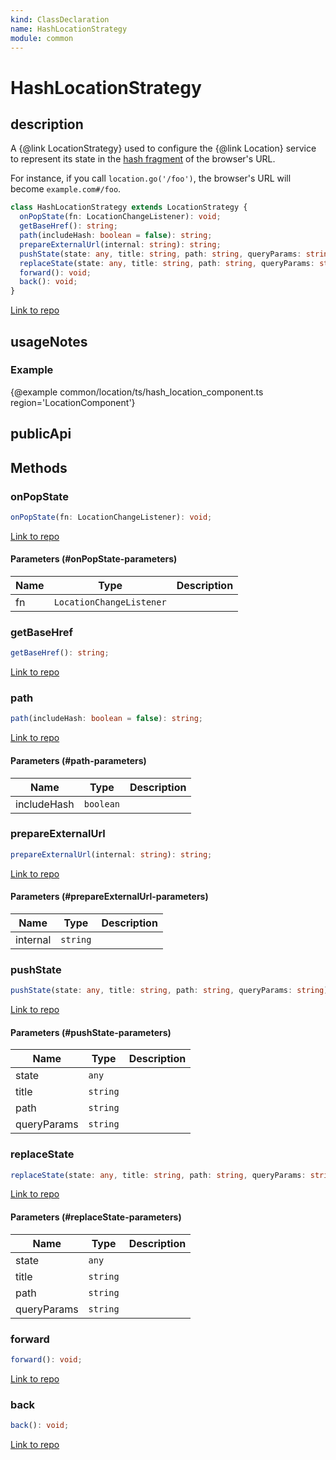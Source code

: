 ```yaml
---
kind: ClassDeclaration
name: HashLocationStrategy
module: common
---
```


# HashLocationStrategy

## description

A {@link LocationStrategy} used to configure the {@link Location} service to
represent its state in the
[hash fragment](https://en.wikipedia.org/wiki/Uniform_Resource_Locator#Syntax)
of the browser's URL.

For instance, if you call `location.go('/foo')`, the browser's URL will become
`example.com#/foo`.

```ts
class HashLocationStrategy extends LocationStrategy {
  onPopState(fn: LocationChangeListener): void;
  getBaseHref(): string;
  path(includeHash: boolean = false): string;
  prepareExternalUrl(internal: string): string;
  pushState(state: any, title: string, path: string, queryParams: string);
  replaceState(state: any, title: string, path: string, queryParams: string);
  forward(): void;
  back(): void;
}
```

[Link to repo](https://github.com/timdeschryver/angular/blob/master/packages/common/src/location/hash_location_strategy.ts#L34-L92)

## usageNotes

### Example

{@example common/location/ts/hash_location_component.ts region='LocationComponent'}

## publicApi

## Methods

### onPopState

```ts
onPopState(fn: LocationChangeListener): void;
```

[Link to repo](https://github.com/timdeschryver/angular/blob/master/packages/common/src/location/hash_location_strategy.ts#L46-L49)

#### Parameters (#onPopState-parameters)

| Name | Type                     | Description |
| ---- | ------------------------ | ----------- |
| fn   | `LocationChangeListener` |             |

### getBaseHref

```ts
getBaseHref(): string;
```

[Link to repo](https://github.com/timdeschryver/angular/blob/master/packages/common/src/location/hash_location_strategy.ts#L51-L53)

### path

```ts
path(includeHash: boolean = false): string;
```

[Link to repo](https://github.com/timdeschryver/angular/blob/master/packages/common/src/location/hash_location_strategy.ts#L55-L62)

#### Parameters (#path-parameters)

| Name        | Type      | Description |
| ----------- | --------- | ----------- |
| includeHash | `boolean` |             |

### prepareExternalUrl

```ts
prepareExternalUrl(internal: string): string;
```

[Link to repo](https://github.com/timdeschryver/angular/blob/master/packages/common/src/location/hash_location_strategy.ts#L64-L67)

#### Parameters (#prepareExternalUrl-parameters)

| Name     | Type     | Description |
| -------- | -------- | ----------- |
| internal | `string` |             |

### pushState

```ts
pushState(state: any, title: string, path: string, queryParams: string);
```

[Link to repo](https://github.com/timdeschryver/angular/blob/master/packages/common/src/location/hash_location_strategy.ts#L69-L75)

#### Parameters (#pushState-parameters)

| Name        | Type     | Description |
| ----------- | -------- | ----------- |
| state       | `any`    |             |
| title       | `string` |             |
| path        | `string` |             |
| queryParams | `string` |             |

### replaceState

```ts
replaceState(state: any, title: string, path: string, queryParams: string);
```

[Link to repo](https://github.com/timdeschryver/angular/blob/master/packages/common/src/location/hash_location_strategy.ts#L77-L83)

#### Parameters (#replaceState-parameters)

| Name        | Type     | Description |
| ----------- | -------- | ----------- |
| state       | `any`    |             |
| title       | `string` |             |
| path        | `string` |             |
| queryParams | `string` |             |

### forward

```ts
forward(): void;
```

[Link to repo](https://github.com/timdeschryver/angular/blob/master/packages/common/src/location/hash_location_strategy.ts#L85-L87)

### back

```ts
back(): void;
```

[Link to repo](https://github.com/timdeschryver/angular/blob/master/packages/common/src/location/hash_location_strategy.ts#L89-L91)
